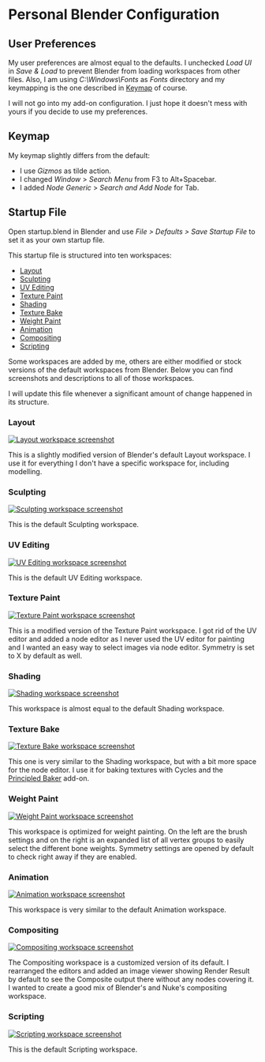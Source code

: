# Personal Blender Configuration

## User Preferences

My user preferences are almost equal to the defaults. I unchecked *Load UI* in *Save & Load* to prevent Blender from loading workspaces from other files.
Also, I am using *C:\Windows\Fonts* as *Fonts* directory and my keymapping is the one described in [Keymap](#keymap) of course.

I will not go into my add-on configuration. I just hope it doesn't mess with yours if you decide to use my preferences.

## Keymap

My keymap slightly differs from the default:
- I use *Gizmos* as tilde action.
- I changed *Window* > *Search Menu* from F3 to Alt+Spacebar.
- I added *Node Generic* > *Search and Add Node*  for Tab.

## Startup File

Open startup.blend in Blender and use *File > Defaults > Save Startup File* to set it as your own startup file.

This startup file is structured into ten workspaces:

- [Layout](#layout)
- [Sculpting](#sculpting)
- [UV Editing](#uv-editing)
- [Texture Paint](#texture-paint)
- [Shading](#shading)
- [Texture Bake](#texture-bake)
- [Weight Paint](#weight-paint)
- [Animation](#animation)
- [Compositing](#compositing)
- [Scripting](#scripting)

Some workspaces are added by me, others are either modified or stock versions of the default workspaces from Blender.
Below you can find screenshots and descriptions to all of those workspaces.

I will update this file whenever a significant amount of change happened in its structure.

### Layout

[![Layout workspace screenshot](screenshots/thumbnails/Layout.jpg)](../../raw/master/screenshots/Layout.png)

This is a slightly modified version of Blender's default Layout workspace. I use it for everything I don't have a specific workspace for, including modelling.

### Sculpting

[![Sculpting workspace screenshot](screenshots/thumbnails/Sculpting.jpg)](../../raw/master/screenshots/Sculpting.png)

This is the default Sculpting workspace.

### UV Editing

[![UV Editing workspace screenshot](screenshots/thumbnails/UV_Editing.jpg)](../../raw/master/screenshots/UV_Editing.png)

This is the default UV Editing workspace.

### Texture Paint

[![Texture Paint workspace screenshot](screenshots/thumbnails/Texture_Paint.jpg)](../../raw/master/screenshots/Texture_Paint.png)

This is a modified version of the Texture Paint workspace.
I got rid of the UV editor and added a node editor as I never used the UV editor for painting and I wanted an easy way to select images via node editor. Symmetry is set to X by default as well.

### Shading

[![Shading workspace screenshot](screenshots/thumbnails/Shading.jpg)](../../raw/master/screenshots/Shading.png)

This workspace is almost equal to the default Shading workspace.

### Texture Bake

[![Texture Bake workspace screenshot](screenshots/thumbnails/Texture_Bake.jpg)](../../raw/master/screenshots/Texture_Bake.png)

This one is very similar to the Shading workspace, but with a bit more space for the node editor. I use it for baking textures with Cycles and the [Principled Baker](https://github.com/danielenger/Principled-Baker) add-on.

### Weight Paint

[![Weight Paint workspace screenshot](screenshots/thumbnails/Weight_Paint.jpg)](../../raw/master/screenshots/Weight_Paint.png)

This workspace is optimized for weight painting. On the left are the brush settings and on the right is an expanded list of all vertex groups to easily select the different bone weights. Symmetry settings are opened by default to check right away if they are enabled.

### Animation

[![Animation workspace screenshot](screenshots/thumbnails/Animation.jpg)](../../raw/master/screenshots/Animation.png)

This workspace is very similar to the default Animation workspace.

### Compositing

[![Compositing workspace screenshot](screenshots/thumbnails/Compositing.jpg)](../../raw/master/screenshots/Compositing.png)

The Compositing workspace is a customized version of its default. I rearranged the editors and added an image viewer showing Render Result by default to see the Composite output there without any nodes covering it. I wanted to create a good mix of Blender's and Nuke's compositing workspace.

### Scripting

[![Scripting workspace screenshot](screenshots/thumbnails/Scripting.jpg)](../../raw/master/screenshots/Scripting.png)

This is the default Scripting workspace.
